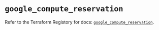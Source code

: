 # `google_compute_reservation`

Refer to the Terraform Registory for docs: [`google_compute_reservation`](https://registry.terraform.io/providers/hashicorp/google-beta/4.71.0/docs/resources/google_compute_reservation).
